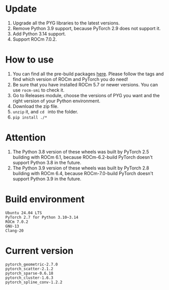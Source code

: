 # Update
1. Upgrade all the PYG libraries to the latest versions.
2. Remove Python 3.9 support, because PyTorch 2.9 does not support it.
3. Add Python 3.14 support.
4. Support ROCm 7.0.2.
  
# How to use
1. You can find all the pre-build packages [here](https://github.com/Looong01/pyg-rocm-build/releases). Please follow the tags and find which version of ROCm and PyTorch you do need!
2. Be sure that you have installed ROCm 5.7 or newer versions. You can use ```rocm-smi``` to check it.
3. Go to Releases module, choose the versions of PYG you want and the right version of your Python environment.
4. Download the zip file.
5. ```unzip``` it, and ```cd ``` into the folder.
6. ```pip install ./*```

# Attention
1. The Python 3.8 version of these wheels was built by PyTorch 2.5 building with ROCm 6.1, because ROCm-6.2-build PyTorch doesn't support Python 3.8 in the future.
2. The Python 3.9 version of these wheels was built by PyTorch 2.8 building with ROCm 6.4, because ROCm-7.0-build PyTorch doesn't support Python 3.9 in the future.
  
# Build environment
```
Ubuntu 24.04 LTS
PyTorch 2.7 for Python 3.10~3.14
ROCm 7.0.2
GNU-13
Clang-20
```
  
# Current version
```
pytorch_geometric-2.7.0
pytorch_scatter-2.1.2
pytorch_sparse-0.6.18
pytorch_cluster-1.6.3
pytorch_spline_conv-1.2.2
```
